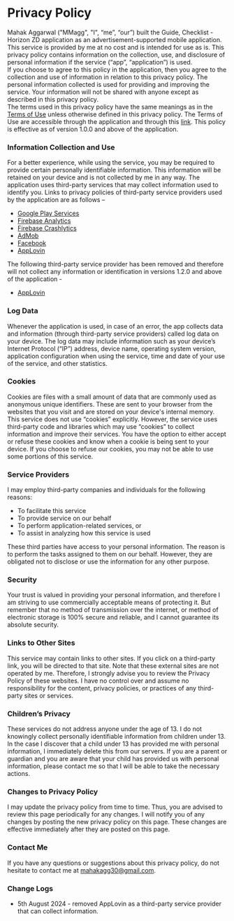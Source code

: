 # Privacy Policy

Mahak Aggarwal ("MMagg", "I", “me”, “our”) built the Guide, Checklist - Horizon ZD application as an advertisement-supported mobile application. This service is provided by me at no cost and is intended for use as is. This privacy policy contains information on the collection, use, and disclosure of personal information if the service (“app”, “application”) is used.  
If you choose to agree to this policy in the application, then you agree to the collection and use of information in relation to this privacy policy. The personal information collected is used for providing and improving the service. Your information will not be shared with anyone except as described in this privacy policy.  
The terms used in this privacy policy have the same meanings as in the [Terms of Use](https://github.com/MMagg-dev/Guide_checklist_Horizon_Zero_Dawn/blob/main/legal/Terms_of_use.md) unless otherwise defined in this privacy policy. The Terms of Use are accessible through the application and through this [link](https://github.com/MMagg-dev/Guide_checklist_Horizon_Zero_Dawn/blob/main/legal/Terms_of_use.md).
This policy is effective as of version 1.0.0 and above of the application.


### Information Collection and Use
For a better experience, while using the service, you may be required to provide certain personally identifiable information. This information will be retained on your device and is not collected by me in any way. 
The application uses third-party services that may collect information used to identify you. Links to privacy policies of third-party service providers used by the application are as follows – 
* [Google Play Services](https://policies.google.com/privacy)
* [Firebase Analytics](https://firebase.google.com/policies/analytics)
* [Firebase Crashlytics](https://firebase.google.com/terms/crashlytics)
* [AdMob](https://support.google.com/admob/answer/6128543?hl=en)
* [Facebook](https://www.facebook.com/about/privacy/update/printable)
* [AppLovin](https://www.applovin.com/privacy/)

The following third-party service provider has been removed and therefore will not collect any information or identification in versions 1.2.0 and above of the application -
* [AppLovin](https://www.applovin.com/privacy/)

### Log Data
Whenever the application is used, in case of an error, the app collects data and information (through third-party service providers) called log data on your device. The log data may include information such as your device’s Internet Protocol (“IP”) address, device name, operating system version, application configuration when using the service, time and date of your use of the service, and other statistics.

### Cookies
Cookies are files with a small amount of data that are commonly used as anonymous unique identifiers. These are sent to your browser from the websites that you visit and are stored on your device's internal memory.  
This service does not use “cookies” explicitly. However, the service uses third-party code and libraries which may use “cookies” to collect information and improve their services. You have the option to either accept or refuse these cookies and know when a cookie is being sent to your device. If you choose to refuse our cookies, you may not be able to use some portions of this service. 

### Service Providers
I may employ third-party companies and individuals for the following reasons: 
*	To facilitate this service
*	To provide service on our behalf
*	To perform application-related services, or
*	To assist in analyzing how this service is used

These third parties have access to your personal information. The reason is to perform the tasks assigned to them on our behalf. However, they are obligated not to disclose or use the information for any other purpose. 

### Security
Your trust is valued in providing your personal information, and therefore I am striving to use commercially acceptable means of protecting it. But remember that no method of transmission over the internet, or method of electronic storage is 100% secure and reliable, and I cannot guarantee its absolute security.

### Links to Other Sites
This service may contain links to other sites. If you click on a third-party link, you will be directed to that site. Note that these external sites are not operated by me. Therefore, I strongly advise you to review the Privacy Policy of these websites. I have no control over and assume no responsibility for the content, privacy policies, or practices of any third-party sites or services.

### Children’s Privacy
These services do not address anyone under the age of 13. I do not knowingly collect personally identifiable information from children under 13. In the case I discover that a child under 13 has provided me with personal information, I immediately delete this from our servers. If you are a parent or guardian and you are aware that your child has provided us with personal information, please contact me so that I will be able to take the necessary actions.

### Changes to Privacy Policy
I may update the privacy policy from time to time. Thus, you are advised to review this page periodically for any changes. I will notify you of any changes by posting the new privacy policy on this page. These changes are effective immediately after they are posted on this page.

### Contact Me
If you have any questions or suggestions about this privacy policy, do not hesitate to contact me at [mahakagg30@gmail.com](mailto:mahakagg30@gmail.com).

### Change Logs
* 5th August 2024 - removed AppLovin as a third-party service provider that can collect information.

